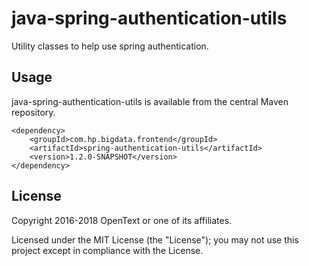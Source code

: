 # java-spring-authentication-utils

Utility classes to help use spring authentication.

## Usage

java-spring-authentication-utils is available from the central Maven repository.

    <dependency>
        <groupId>com.hp.bigdata.frontend</groupId>
        <artifactId>spring-authentication-utils</artifactId>
        <version>1.2.0-SNAPSHOT</version>
    </dependency>

## License

Copyright 2016-2018 OpenText or one of its affiliates.

Licensed under the MIT License (the "License"); you may not use this project except in compliance with the License.
